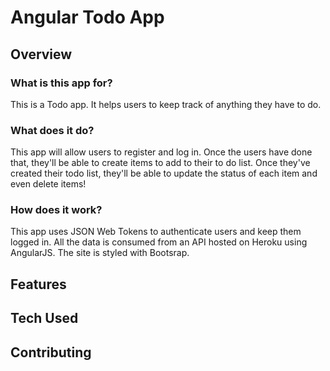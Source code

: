 # Angular Todo App

## Overview

### What is this app for?

This is a Todo app. It helps users to keep track of anything they have to do.

### What does it do?

This app will allow users to register and log in. Once the users have done that, they'll be able to create items to add to their to do list. Once they've created their todo list, they'll be able to update the status of each item and even delete items!

### How does it work?

This app uses JSON Web Tokens to authenticate users and keep them logged in. All the data is consumed from an API hosted on Heroku using AngularJS. The site is styled with Bootsrap.

## Features

## Tech Used

## Contributing

